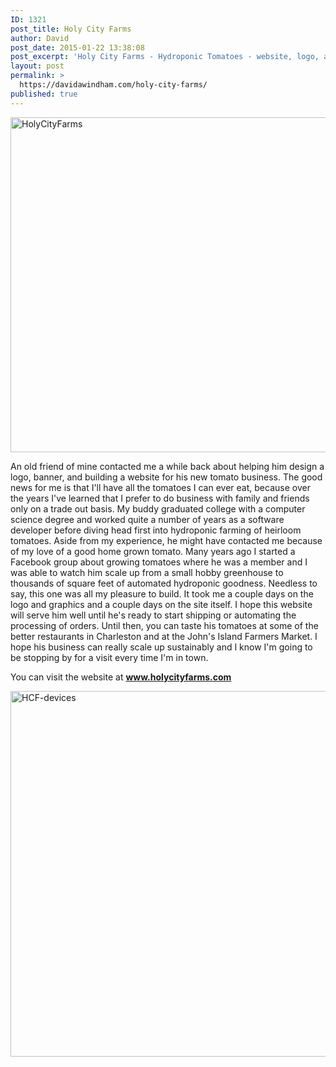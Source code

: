 ```yaml
---
ID: 1321
post_title: Holy City Farms
author: David
post_date: 2015-01-22 13:38:08
post_excerpt: 'Holy City Farms - Hydroponic Tomatoes - website, logo, and banner.'
layout: post
permalink: >
  https://davidawindham.com/holy-city-farms/
published: true
---
```

<img src="https://davidawindham.com/wp-content/uploads/2015/09/HolyCityFarms-1024x536.jpg" alt="HolyCityFarms" width="1024" height="536" class="alignleft size-large wp-image-1322" />

An old friend of mine contacted me a while back about helping him design a logo, banner, and building a website for his new tomato business.  The good news for me is that I'll have all the tomatoes I can ever eat, because over the years I've learned that I prefer to do business with family and friends only on a trade out basis. My buddy graduated college with a computer science degree and worked quite a number of years as a software developer before diving head first into hydroponic farming of heirloom tomatoes. Aside from my experience, he might have contacted me because of my love of a good home grown tomato. Many years ago I started a Facebook group about growing tomatoes where he was a member and I was able to watch him scale up from a small hobby greenhouse to thousands of square feet of automated hydroponic goodness. Needless to say, this one was all my pleasure to build. It took me a couple days on the logo and graphics and a couple days on the site itself. I hope this website will serve him well until he's ready to start shipping or automating the processing of orders. Until then, you can taste his tomatoes at some of the better restaurants in Charleston and at the John's Island Farmers Market. I hope his business can really scale up sustainably and I know I'm going to be stopping by for a visit every time I'm in town.  

You can visit the website at <strong><a href="http://www.holycityfarms.com/" target="_blank">www.holycityfarms.com</a></strong>

<img src="https://davidawindham.com/wp-content/uploads/2015/01/HCF-devices.jpg" alt="HCF-devices" width="1200" height="585" class="alignleft size-full wp-image-1350" />